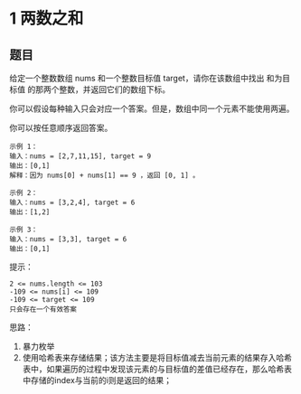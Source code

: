 # 1 两数之和

## 题目

给定一个整数数组 nums 和一个整数目标值 target，请你在该数组中找出 和为目标值 的那两个整数，并返回它们的数组下标。

你可以假设每种输入只会对应一个答案。但是，数组中同一个元素不能使用两遍。

你可以按任意顺序返回答案。

```
示例 1：
输入：nums = [2,7,11,15], target = 9
输出：[0,1]
解释：因为 nums[0] + nums[1] == 9 ，返回 [0, 1] 。

示例 2：
输入：nums = [3,2,4], target = 6
输出：[1,2]

示例 3：
输入：nums = [3,3], target = 6
输出：[0,1]
```

提示：
```
2 <= nums.length <= 103
-109 <= nums[i] <= 109
-109 <= target <= 109
只会存在一个有效答案
```

思路：
1. 暴力枚举
2. 使用哈希表来存储结果；该方法主要是将目标值减去当前元素的结果存入哈希表中，如果遍历的过程中发现该元素的与目标值的差值已经存在，那么哈希表中存储的index与当前的i则是返回的结果；